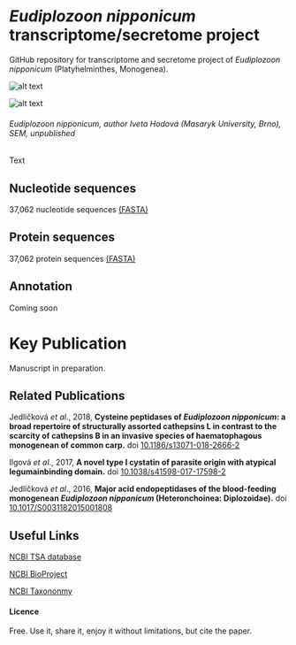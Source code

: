 # *Eudiplozoon nipponicum* transcriptome/secretome project

GitHub repository for transcriptome and secretome project of *Eudiplozoon nipponicum* (Platyhelminthes, Monogenea).

![alt text](https://github.com/jirivorel/Eudiplozoon-nipponicum-transcriptomic-project/blob/master/doc/Logo.jpg)

![alt text](https://github.com/jirivorel/Eudiplozoon-nipponicum-transcriptomic-project/blob/master/doc/E_nip_sem.jpg)
###### *Eudiplozoon nipponicum*, author Iveta Hodová (Masaryk University, Brno), SEM, unpublished

Text

## Nucleotide sequences
37,062 nucleotide sequences [(FASTA)](https://github.com/jirivorel/Eudiplozoon-nipponicum-transcriptomic-project/blob/master/E_nip_transcriptome_nucl_final.zip)

## Protein sequences
37,062 protein sequences [(FASTA)](https://github.com/jirivorel/Eudiplozoon-nipponicum-transcriptomic-project/blob/master/E_nip_transcriptome_aa_final.zip)

## Annotation   
Coming soon

# Key Publication
Manuscript in preparation. 

## Related Publications
Jedličková *et al*., 2018, **Cysteine peptidases of *Eudiplozoon nipponicum*: a broad repertoire of structurally assorted cathepsins L in contrast to the scarcity of cathepsins B in an invasive species of haematophagous monogenean of common carp.** doi [10.1186/s13071-018-2666-2](https://parasitesandvectors.biomedcentral.com/articles/10.1186/s13071-018-2666-2)  

Ilgová *et al*., 2017, **A novel type I cystatin of parasite origin with atypical legumainbinding domain.** doi [10.1038/s41598-017-17598-2](https://www.nature.com/articles/s41598-017-17598-2)

Jedličková *et al*., 2016, **Major acid endopeptidases of the blood-feeding monogenean *Eudiplozoon nipponicum* (Heteronchoinea: Diplozoidae).** doi [10.1017/S0031182015001808](https://www.cambridge.org/core/journals/parasitology/article/major-acid-endopeptidases-of-the-bloodfeeding-monogenean-eudiplozoon-nipponicum-heteronchoinea-diplozoidae/06B1E6D811145A55292601F21CF59DCA)  

## Useful Links
[NCBI TSA database](https://www.ncbi.nlm.nih.gov/nuccore/GFYM00000000.1)

[NCBI BioProject](https://www.ncbi.nlm.nih.gov/bioproject/?term=txid116851[Organism:noexp])

[NCBI Taxononmy](https://www.ncbi.nlm.nih.gov/Taxonomy/Browser/wwwtax.cgi?id=116851)

#### Licence
Free. Use it, share it, enjoy it without limitations, but cite the paper. 
